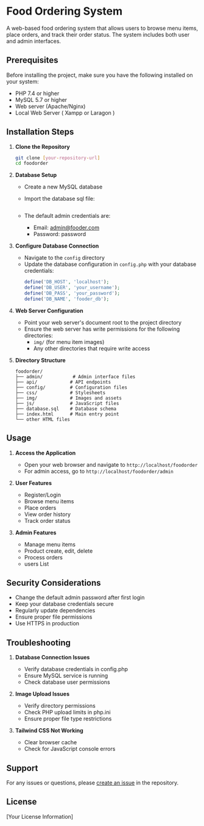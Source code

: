 # Food Ordering System

A web-based food ordering system that allows users to browse menu items, place orders, and track their order status. The system includes both user and admin interfaces.

## Prerequisites

Before installing the project, make sure you have the following installed on your system:

- PHP 7.4 or higher
- MySQL 5.7 or higher
- Web server (Apache/Nginx)
- Local Web Server ( Xampp or Laragon )

## Installation Steps

1. **Clone the Repository**

   ```bash
   git clone [your-repository-url]
   cd foodorder
   ```

2. **Database Setup**

   - Create a new MySQL database
   - Import the database sql file:

     ```

     ```

   - The default admin credentials are:
     - Email: admin@fooder.com
     - Password: password

3. **Configure Database Connection**

   - Navigate to the `config` directory
   - Update the database configuration in `config.php` with your database credentials:
     ```php
     define('DB_HOST', 'localhost');
     define('DB_USER', 'your_username');
     define('DB_PASS', 'your_password');
     define('DB_NAME', 'fooder_db');
     ```

4. **Web Server Configuration**

   - Point your web server's document root to the project directory
   - Ensure the web server has write permissions for the following directories:
     - `img/` (for menu item images)
     - Any other directories that require write access

5. **Directory Structure**
   ```
   foodorder/
   ├── admin/           # Admin interface files
   ├── api/            # API endpoints
   ├── config/         # Configuration files
   ├── css/            # Stylesheets
   ├── img/            # Images and assets
   ├── js/             # JavaScript files
   ├── database.sql    # Database schema
   ├── index.html      # Main entry point
   └── other HTML files
   ```

## Usage

1. **Access the Application**

   - Open your web browser and navigate to `http://localhost/foodorder`
   - For admin access, go to `http://localhost/foodorder/admin`

2. **User Features**

   - Register/Login
   - Browse menu items
   - Place orders
   - View order history
   - Track order status

3. **Admin Features**
   - Manage menu items
   - Product create, edit, delete
   - Process orders
   - users List

## Security Considerations

- Change the default admin password after first login
- Keep your database credentials secure
- Regularly update dependencies
- Ensure proper file permissions
- Use HTTPS in production

## Troubleshooting

1. **Database Connection Issues**

   - Verify database credentials in config.php
   - Ensure MySQL service is running
   - Check database user permissions

2. **Image Upload Issues**

   - Verify directory permissions
   - Check PHP upload limits in php.ini
   - Ensure proper file type restrictions

3. **Tailwind CSS Not Working**
   - Clear browser cache
   - Check for JavaScript console errors

## Support

For any issues or questions, please [create an issue](your-repository-issues-url) in the repository.

## License

[Your License Information]
